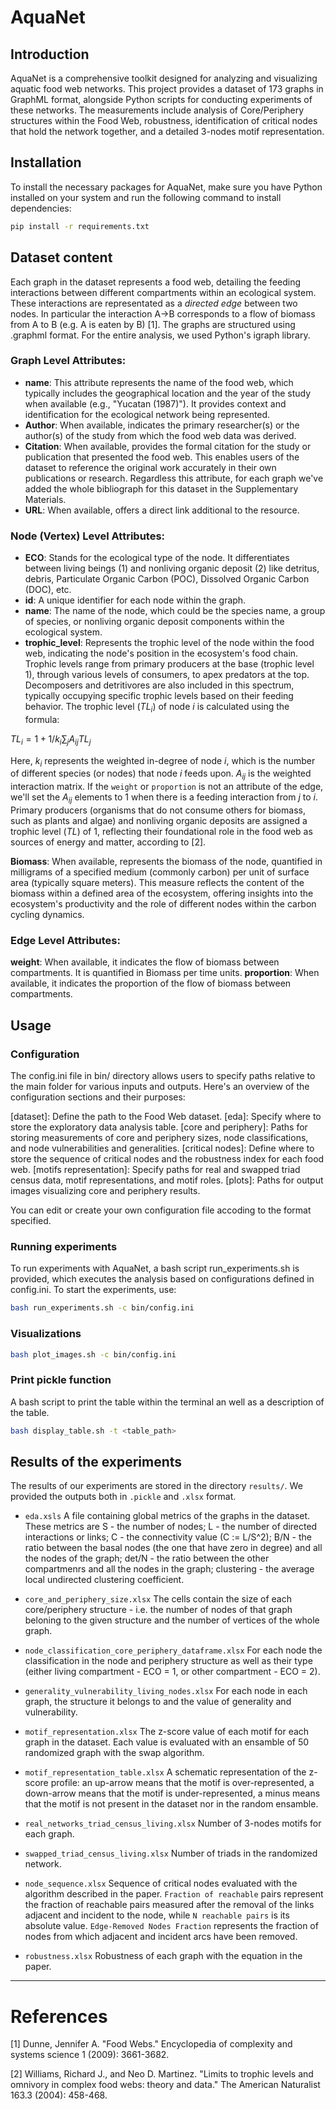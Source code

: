 # AquaNet
## Introduction

AquaNet is a comprehensive toolkit designed for analyzing and visualizing aquatic food web networks.
This project provides a dataset of 173 graphs in GraphML format, alongside Python scripts for conducting experiments of these networks.
The measurements include analysis of Core/Periphery structures within the Food Web, robustness, identification of critical nodes that hold the network together, and a detailed 3-nodes motif representation.

## Installation
To install the necessary packages for AquaNet, make sure you have Python installed on your system and run the following command to install dependencies:

```bash
pip install -r requirements.txt
```

## Dataset content

Each graph in the dataset represents a food web, detailing the feeding interactions between different compartments within an ecological system. These interactions are representated as a *directed edge* between two nodes. In particular the interaction A->B corresponds to a flow of biomass from A to B (e.g. A is eaten by B) [1].
The graphs are structured using .graphml format. For the entire analysis, we used Python's igraph library.

### Graph Level Attributes:
- **name**: This attribute represents the name of the food web, which typically includes the geographical location and the year of the study when available (e.g., "Yucatan (1987)"). It provides context and identification for the ecological network being represented.
- **Author**: When available, indicates the primary researcher(s) or the author(s) of the study from which the food web data was derived.
- **Citation**: When available, provides the formal citation for the study or publication that presented the food web. This enables users of the dataset to reference the original work accurately in their own publications or research.
Regardless this attribute, for each graph we've added the whole bibliograph for this dataset in the Supplementary Materials.
- **URL**: When available, offers a direct link additional to the resource.

### Node (Vertex) Level Attributes:
- **ECO**: Stands for the ecological type of the node. It differentiates between living beings (1) and nonliving organic deposit (2) like detritus, debris, Particulate Organic Carbon (POC), Dissolved Organic Carbon (DOC), etc.
- **id**: A unique identifier for each node within the graph.
- **name**: The name of the node, which could be the species name, a group of species, or nonliving organic deposit components within the ecological system.
- **trophic_level**: Represents the trophic level of the node within the food web, indicating the node's position in the ecosystem's food chain. Trophic levels range from primary producers at the base (trophic level 1), through various levels of consumers, to apex predators at the top. Decomposers and detritivores are also included in this spectrum, typically occupying specific trophic levels based on their feeding behavior.
The trophic level ($TL_i$) of node $i$ is calculated using the formula:

$TL_i = 1 + 1 / k_{i} \sum_j A_{ij} TL_j$

Here, $k_{i}$ represents the weighted in-degree of node $i$, which is the number of different species (or nodes) that node $i$ feeds upon. $A_{ij}$ is the weighted interaction matrix. If the ```weight``` or ```proportion``` is not an attribute of the edge, we'll set the $A_{ij}$ elements to 1 when there is a feeding interaction from $j$ to $i$. 
Primary producers (organisms that do not consume others for biomass, such as plants and algae) and nonliving organic deposits are assigned a trophic level ($TL$) of 1, reflecting their foundational role in the food web as sources of energy and matter, according to [2].

**Biomass**: When available, represents the biomass of the node, quantified in milligrams of a specified medium (commonly carbon) per unit of surface area (typically square meters). This measure reflects the content of the biomass within a defined area of the ecosystem, offering insights into the ecosystem's productivity and the role of different nodes within the carbon cycling dynamics.
  
### Edge Level Attributes:
**weight**: When available, it indicates the flow of biomass between compartments. It is quantified in Biomass per time units.
**proportion**: When available, it indicates the proportion of the flow of biomass between compartments.

## Usage

### Configuration
The config.ini file in bin/ directory allows users to specify paths relative to the main folder for various inputs and outputs. Here's an overview of the configuration sections and their purposes:

[dataset]: Define the path to the Food Web dataset.
[eda]: Specify where to store the exploratory data analysis table.
[core and periphery]: Paths for storing measurements of core and periphery sizes, node classifications, and node vulnerabilities and generalities.
[critical nodes]: Define where to store the sequence of critical nodes and the robustness index for each food web.
[motifs representation]: Specify paths for real and swapped triad census data, motif representations, and motif roles.
[plots]: Paths for output images visualizing core and periphery results.

You can edit or create your own configuration file accoding to the format specified.

### Running experiments
To run experiments with AquaNet, a bash script run_experiments.sh is provided, which executes the analysis based on configurations defined in config.ini. To start the experiments, use:

```bash
bash run_experiments.sh -c bin/config.ini
```

### Visualizations

```bash
bash plot_images.sh -c bin/config.ini
```

### Print pickle function
A bash script to print the table within the terminal an well as a description of the table.
```bash
bash display_table.sh -t <table_path>
```

## Results of the experiments
The results of our experiments are stored in the directory ```results/```. We provided the outputs both in ```.pickle``` and ```.xlsx``` format.

- ```eda.xsls```
    A file containing global metrics of the graphs in the dataset. These metrics are S - the number of nodes; L - the number of directed interactions or links; C - the connectivity value (C := L/S^2); B/N - the ratio between the basal nodes (the one that have zero in degree) and all the nodes of the graph; det/N - the ratio between the other compartmenrs and all the nodes in the graph; clustering - the average local undirected clustering coefficient.


- ```core_and_periphery_size.xlsx```
    The cells contain the size of each core/periphery structure - i.e. the number of nodes of that graph beloning to the given structure and the number of vertices of the whole graph.
  
- ```node_classification_core_periphery_dataframe.xlsx```
    For each node the classification in the node and periphery structure as well as their type (either living compartment - ECO = 1, or other compartment - ECO = 2).

- ```generality_vulnerability_living_nodes.xlsx```
    For each node in each graph, the structure it belongs to and the value of generality and vulnerability.
  

- ```motif_representation.xlsx```
    The z-score value of each motif for each graph in the dataset. Each value is evaluated with an ensamble of 50 randomized graph with the swap algorithm.
    
- ```motif_representation_table.xlsx```
    A schematic representation of the z-score profile: an up-arrow means that the motif is over-represented, a down-arrow means that the motif is under-represented, a minus means that the motif is not present in the dataset nor in the random ensamble.

- ```real_networks_triad_census_living.xlsx```
    Number of 3-nodes motifs for each graph.

- ```swapped_triad_census_living.xlsx```
    Number of triads in the randomized network. 


- ```node_sequence.xlsx```
    Sequence of critical nodes evaluated with the algorithm described in the paper. ```Fraction of reachable``` pairs represent the fraction of reachable pairs measured after the removal of the links adjacent and incident to the node, while ```N reachable pairs``` is its absolute value. ```Edge-Removed Nodes Fraction``` represents the fraction of nodes from which adjacent and incident arcs have been removed.

- ```robustness.xlsx```
    Robustness of each graph with the equation in the paper.

---
# References
[1] Dunne, Jennifer A. "Food Webs." Encyclopedia of complexity and systems science 1 (2009): 3661-3682.

[2] Williams, Richard J., and Neo D. Martinez. "Limits to trophic levels and omnivory in complex food webs: theory and data." The American Naturalist 163.3 (2004): 458-468.